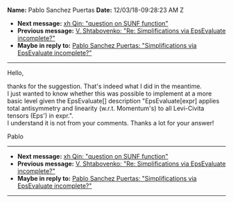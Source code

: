 **Name:** Pablo Sanchez Puertas
**Date:** 12/03/18-09:28:23 AM Z

  - **Next message:** [xh Qin: "question on SUNF function"](1452.html)
  - **Previous message:** [V. Shtabovenko: "Re: Simplifications via
    EpsEvaluate incomplete?"](1450.html)
  - **Maybe in reply to:** [Pablo Sanchez Puertas: "Simplifications via
    EpsEvaluate incomplete?"](1449.html)

-----

Hello,  

thanks for the suggestion. That's indeed what I did in the meantime.  
I just wanted to know whether this was possible to implement at a more
basic level given the EpsEvaluate[] description
"EpsEvaluate[expr] applies total antisymmetry and linearity
(w.r.t. Momentum's) to all Levi-Civita tensors (Eps') in expr.".  
I understand it is not from your comments. Thanks a lot for your
answer\!  

Pablo  

-----

  - **Next message:** [xh Qin: "question on SUNF function"](1452.html)
  - **Previous message:** [V. Shtabovenko: "Re: Simplifications via
    EpsEvaluate incomplete?"](1450.html)
  - **Maybe in reply to:** [Pablo Sanchez Puertas: "Simplifications via
    EpsEvaluate incomplete?"](1449.html)

-----

